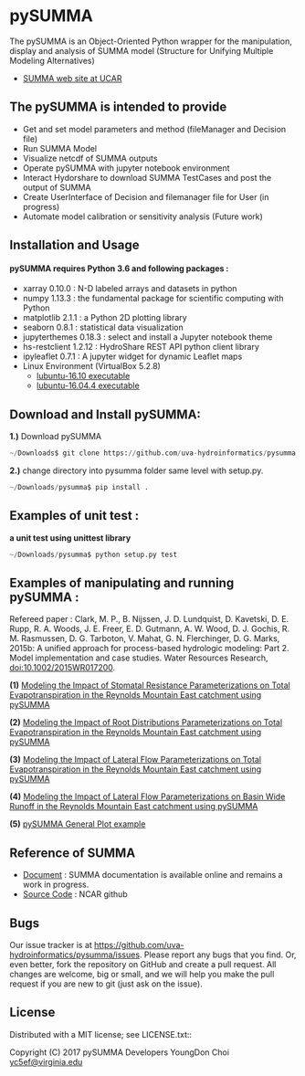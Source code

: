 # pySUMMA                                        

The pySUMMA is an Object-Oriented Python wrapper for the manipulation, display and analysis of 
SUMMA model (Structure for Unifying Multiple Modeling Alternatives)

* [SUMMA web site at UCAR ](https://www.rap.ucar.edu/projects/summa)

## The pySUMMA is intended to provide

 - Get and set model parameters and method (fileManager and Decision file) 
 - Run SUMMA Model 
 - Visualize netcdf of SUMMA outputs
 - Operate pySUMMA with jupyter notebook environment 
 - Interact Hydorshare to download SUMMA TestCases and post the output of SUMMA 
 - Create UserInterface of Decision and filemanager file for User (in progress)
 - Automate model calibration or sensitivity analysis (Future work)


## Installation and Usage

#### pySUMMA requires Python 3.6 and following packages :

 - xarray 0.10.0 : N-D labeled arrays and datasets in python
 - numpy 1.13.3 : the fundamental package for scientific computing with Python
 - matplotlib 2.1.1 : a Python 2D plotting library 
 - seaborn 0.8.1 : statistical data visualization 
 - jupyterthemes 0.18.3 : select and install a Jupyter notebook theme
 - hs-restclient 1.2.12 : HydroShare REST API python client library
 - ipyleaflet 0.7.1 : A jupyter widget for dynamic Leaflet maps 
 - Linux Environment (VirtualBox 5.2.8)
   - [lubuntu-16.10 executable](https://www.hydroshare.org/resource/a5dbd5b198c9468387f59f3fefc11e22/)
   - [lubuntu-16.04.4 executable](https://www.hydroshare.org/resource/041671fbc8a544cd8a979af6c2227f92/)        

## Download and Install pySUMMA:

**1.)**  Download pySUMMA
```python
~/Downloads$ git clone https://github.com/uva-hydroinformatics/pysumma.git
```
        
**2.)**  change directory into pysumma folder same level with setup.py.
```python
~/Downloads/pysumma$ pip install .
```

## Examples of unit test :

**a unit test using unittest library**  

```python
~/Downloads/pysumma$ python setup.py test
```
## Examples of manipulating and running pySUMMA :

Refereed paper : Clark, M. P., B. Nijssen, J. D. Lundquist, D. Kavetski, D. E. Rupp, R. A. Woods, 
J. E. Freer, E. D. Gutmann, A. W. Wood, D. J. Gochis, R. M. Rasmussen, D. G. Tarboton, V. Mahat, 
G. N. Flerchinger, D. G. Marks, 2015b: A unified approach for process-based hydrologic modeling: 
Part 2. Model implementation and case studies. Water Resources Research, 
[doi:10.1002/2015WR017200](https://agupubs.onlinelibrary.wiley.com/doi/abs/10.1002/2015WR017200).

**(1)** [Modeling the Impact of Stomatal Resistance Parameterizations on Total Evapotranspiration 
         in the Reynolds Mountain East catchment using pySUMMA](https://github.com/uva-hydroinformatics/pysumma/blob/master/sopron_2018_notebooks/pySUMMA_Demo_Example_Fig7_Using_TestCase_from_Hydroshare.ipynb) 

**(2)** [Modeling the Impact of Root Distributions Parameterizations on Total Evapotranspiration 
         in the Reynolds Mountain East catchment using pySUMMA](https://github.com/uva-hydroinformatics/pysumma/blob/master/sopron_2018_notebooks/pySUMMA_Demo_Example_Fig8_left_Using_TestCase_from_Hydroshare.ipynb)

**(3)** [Modeling the Impact of Lateral Flow Parameterizations on Total Evapotranspiration in the 
         Reynolds Mountain East catchment using pySUMMA](https://github.com/uva-hydroinformatics/pysumma/blob/master/sopron_2018_notebooks/pySUMMA_Demo_Example_Fig8_right_Using_TestCase_from_Hydroshare.ipynb)

**(4)** [Modeling the Impact of Lateral Flow Parameterizations on Basin Wide Runoff in the Reynolds 
         Mountain East catchment using pySUMMA](https://github.com/uva-hydroinformatics/pysumma/blob/master/sopron_2018_notebooks/pySUMMA_Demo_Example_Fig9_Using_TestCase_from_Hydroshare.ipynb)

**(5)** [pySUMMA General Plot example](https://github.com/uva-hydroinformatics/pysumma/blob/master/sopron_2018_notebooks/pySUMMA_General_Plot_Example.ipynb)

## Reference of SUMMA

 - [Document](http://summa.readthedocs.io/en/latest/) : SUMMA documentation is available online and remains a work in progress.
 - [Source Code](https://github.com/NCAR/summa) : NCAR github
 
## Bugs
  Our issue tracker is at https://github.com/uva-hydroinformatics/pysumma/issues.
  Please report any bugs that you find.  Or, even better, fork the repository on
  GitHub and create a pull request.  All changes are welcome, big or small, and we
  will help you make the pull request if you are new to git
  (just ask on the issue).

## License
  Distributed with a MIT license; see LICENSE.txt::

  Copyright (C) 2017 pySUMMA Developers
  YoungDon Choi <yc5ef@virginia.edu>
